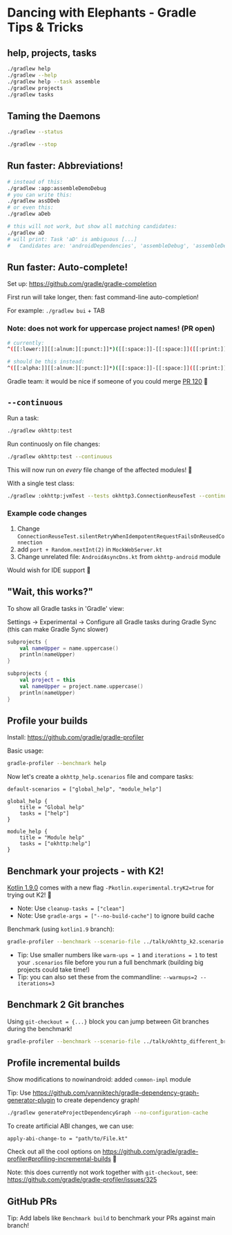 # Dancing with Elephants - Gradle Tips & Tricks

## help, projects, tasks

```sh
./gradlew help
./gradlew --help
./gradlew help --task assemble
./gradlew projects
./gradlew tasks
```





## Taming the Daemons

```sh
./gradlew --status
```

```sh
./gradlew --stop
```





## Run faster: Abbreviations!

```sh
# instead of this:
./gradlew :app:assembleDemoDebug
# you can write this:
./gradlew assDDeb
# or even this:
./gradlew aDeb

# this will not work, but show all matching candidates:
./gradlew aD
# will print: Task 'aD' is ambiguous [...]
#   Candidates are: 'androidDependencies', 'assembleDebug', 'assembleDemo'.
```





## Run faster: Auto-complete!

Set up: https://github.com/gradle/gradle-completion

First run will take longer, then: fast command-line auto-completion!

For example: `./gradlew bui` + TAB


### Note: does not work for uppercase project names! (PR open)

```bash
# currently:
^([[:lower:]][[:alnum:][:punct:]]*)([[:space:]]-[[:space:]]([[:print:]]*))?

# should be this instead:
^([[:alpha:]][[:alnum:][:punct:]]*)([[:space:]]-[[:space:]]([[:print:]]*))?
```

Gradle team: it would be nice if someone of you could merge
[PR 120](https://github.com/gradle/gradle-completion/pull/120) 🙏 





## `--continuous`

Run a task:

```sh
./gradlew okhttp:test
```

Run continuosly on file changes:

```sh
./gradlew okhttp:test --continuous
```

This will now run on *every* file change of the affected modules! 🤯

With a single test class:

```sh
./gradlew :okhttp:jvmTest --tests okhttp3.ConnectionReuseTest --continuous
```

### Example code changes

1. Change `ConnectionReuseTest.silentRetryWhenIdempotentRequestFailsOnReusedConnection`
2. add `port + Random.nextInt(2)` in `MockWebServer.kt`
3. Change unrelated file: `AndroidAsyncDns.kt` from `okhttp-android` module

Would wish for IDE support 🙏





## "Wait, this works?"

To show all Gradle tasks in 'Gradle' view:

Settings -> Experimental ->
  Configure all Gradle tasks during Gradle Sync (this can make Gradle Sync slower)

```kotlin
subprojects {
    val nameUpper = name.uppercase()
    println(nameUpper)
}
```

```kotlin
subprojects {
    val project = this
    val nameUpper = project.name.uppercase()
    println(nameUpper)
}
```





## Profile your builds

Install: https://github.com/gradle/gradle-profiler

Basic usage:

```sh
gradle-profiler --benchmark help
```

Now let's create a `okhttp_help.scenarios` file and compare tasks:

```plain
default-scenarios = ["global_help", "module_help"]

global_help {
    title = "Global help"
    tasks = ["help"]
}

module_help {
    title = "Module help"
    tasks = ["okhttp:help"]
}
```





## Benchmark your projects - with K2!

[Kotlin 1.9.0](https://kotlinlang.org/docs/whatsnew-eap.html#new-kotlin-k2-compiler-updates) comes with a new flag `-Pkotlin.experimental.tryK2=true` for trying out K2! 🌟

- Note: Use `cleanup-tasks = ["clean"]`
- Note: Use `gradle-args = ["--no-build-cache"]` to ignore build cache

Benchmark (using `kotlin1.9` branch):

```sh
gradle-profiler --benchmark --scenario-file ../talk/okhttp_k2.scenario
```

- Tip: Use smaller numbers like `warm-ups = 1` and `iterations = 1` to test your `.scenarios` file before you run a full benchmark (building big projects could take time!)
- Tip: you can also set these from the commandline: `--warmups=2 --iterations=3`





## Benchmark 2 Git branches

Using `git-checkout = {...}` block you can jump between Git branches during the benchmark!

```sh
gradle-profiler --benchmark --scenario-file ../talk/okhttp_different_branches.scenarios
```





## Profile incremental builds

Show modifications to nowinandroid: added `common-impl` module

Tip: Use https://github.com/vanniktech/gradle-dependency-graph-generator-plugin to create dependency graph!

```sh
./gradlew generateProjectDependencyGraph --no-configuration-cache
```

To create artificial ABI changes, we can use:

```plain
apply-abi-change-to = "path/to/File.kt"
```

Check out all the cool options on https://github.com/gradle/gradle-profiler#profiling-incremental-builds 🎉



Note: this does currently not work together with `git-checkout`, see:
https://github.com/gradle/gradle-profiler/issues/325





## GitHub PRs

Tip: Add labels like `Benchmark build` to benchmark your PRs against main branch!
